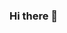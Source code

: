 ### Hi there 👋

<!--
**andrevinic/andrevinic** is a ✨ _special_ ✨ repository because its `README.md` (this file) appears on your GitHub profile.
[![Linkedin Badge](https://img.shields.io/badge/-LinkedIn-blue?style=flat&logo=Linkedin&logoColor=white&link=https://www.linkedin.com/in/andrevini/)](https://www.linkedin.com/in/andrevini/)
[![Yahoo Badge](https://img.shields.io/badge/-Yahoo-4A00A0?style=flat&logo=Yahoo&logoColor=white&link=mailto:avinogueira@yahoo.com)](mailto:avinogueira@yahoo.com)
[![Instagram Badge](https://img.shields.io/badge/-Instagram-C13584?style=flat&labelColor=C13584&logo=instagram&logoColor=white&link=https://www.instagram.com/andrevinini/)](https://www.instagram.com/andrevinini/)

Here are some ideas to get you started:

- 🔭 I’m an iOS Developer, been working with iOS since 2015
- 🌱 I’m currently working at Itau-Unibanco as an iOS Engineer
- 🌱 Living in Sorocaba/Sao Paulo

--> 
